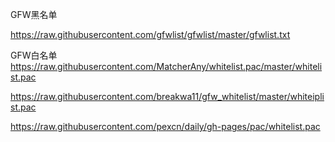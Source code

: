 GFW黑名单

https://raw.githubusercontent.com/gfwlist/gfwlist/master/gfwlist.txt

GFW白名单
https://raw.githubusercontent.com/MatcherAny/whitelist.pac/master/whitelist.pac

https://raw.githubusercontent.com/breakwa11/gfw_whitelist/master/whiteiplist.pac

https://raw.githubusercontent.com/pexcn/daily/gh-pages/pac/whitelist.pac